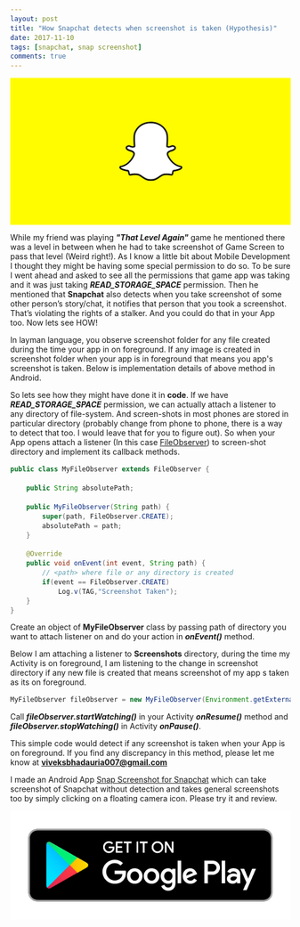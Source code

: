 ```yaml
---
layout: post
title: "How Snapchat detects when screenshot is taken (Hypothesis)"
date: 2017-11-10
tags: [snapchat, snap screenshot]
comments: true
---
```


<img src="/assets/img/social-lg.jpg" alt="Snapchat" style="display: block; margin-left: auto; margin-right: auto;"/>

While my friend was playing **_"That Level Again"_** game he mentioned there was a level in between when he had to take screenshot of Game Screen to pass that level (Weird right!). As I know a little bit about Mobile Development I thought they might be having some special permission to do so. To be sure I went ahead and asked to see all the permissions that game app was taking and it was just taking **_READ_STORAGE_SPACE_** permission. Then he mentioned that **Snapchat** also detects when you take screenshot of some other person’s story/chat, it notifies that person that you took a screenshot. That’s violating the rights of a stalker. And you could do that in your App too. Now lets see HOW!

In layman language, you observe screenshot folder for any file created during the time your app in on foreground. If any image is created in screenshot folder when your app is in foreground that means you app's screenshot is taken. Below is implementation details of above method in Android.

So lets see how they might have done it in **code**. If we have **_READ_STORAGE_SPACE_** permission, we can actually attach a listener to any directory of file-system. And screen-shots in most phones are stored in particular directory (probably change from phone to phone, there is a way to detect that too. I would leave that for you to figure out). So when your App opens attach a listener (In this case [FileObserver](https://developer.android.com/reference/android/os/FileObserver.html)) to screen-shot directory and implement its callback methods.

```java
public class MyFileObserver extends FileObserver {
    
    public String absolutePath;
    
    public MyFileObserver(String path) {
        super(path, FileObserver.CREATE);
        absolutePath = path;
    }

    @Override
    public void onEvent(int event, String path) {
        // <path> where file or any directory is created
        if(event == FileObserver.CREATE)
            Log.v(TAG,"Screenshot Taken");
    }
}
```
Create an object of **MyFileObserver** class by passing path of directory you want to attach listener on and do your action in **_onEvent()_** method.

Below I am attaching a listener to **Screenshots** directory, during the time my Activity is on foreground, I am listening to the change in screenshot directory if any new file is created that means screenshot of my app s taken as its on foreground.

```java
MyFileObserver fileObserver = new MyFileObserver(Environment.getExternalStorageDirectory().getAbsolutePath() + "/DCIM/Screenshots");
```
Call **_fileObserver.startWatching()_** in your Activity **_onResume()_** method and **_fileObserver.stopWatching()_** in Activity **_onPause()_**.

This simple code would detect if any screenshot is taken when your App is on foreground. If you find any discrepancy in this method, please let me know at **viveksbhadauria007@gmail.com**

I made an Android App [Snap Screenshot for Snapchat](https://play.google.com/store/apps/details?id=com.viveksb007.snapnscreenshot) which can take screenshot of Snapchat without detection and takes general screenshots too by simply clicking on a floating camera icon. Please try it and review.

<a href="https://play.google.com/store/apps/details?id=com.viveksb007.snapnscreenshot" target="_blank">
<img src="/assets/img/gplay_badge.png" alt="Google Play Badge" style="display: block; margin-left: auto; margin-right: auto;"/>
</a>